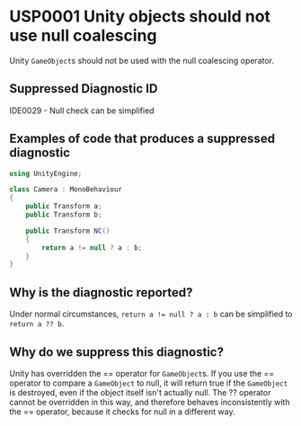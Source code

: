 # USP0001 Unity objects should not use null coalescing

Unity `GameObject`s should not be used with the null coalescing operator.

## Suppressed Diagnostic ID

IDE0029 - Null check can be simplified

## Examples of code that produces a suppressed diagnostic
```csharp
using UnityEngine;

class Camera : MonoBehaviour
{
	public Transform a;
	public Transform b;

	public Transform NC()
	{
		return a != null ? a : b;
	}
}
```

## Why is the diagnostic reported?

Under normal circumstances, `return a != null ? a : b` can be simplified to `return a ?? b`.

## Why do we suppress this diagnostic?

Unity has overridden the == operator for `GameObject`s. If you use the == operator to compare a `GameObject` to null, it will return true if the `GameObject` is destroyed, even if the object itself isn't actually null. The ?? operator cannot be overridden in this way, and therefore behaves inconsistently with the == operator, because it checks for null in a different way.